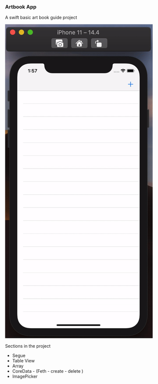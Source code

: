 ### Artbook App

A swift basic art book guide project

![alt](https://raw.githubusercontent.com/aoguz1/ArtBookApp/master/github/ezgif.com-video-to-gif.gif)

Sections in the project 

- Segue
- Table View
- Array
- CoreData - (Feth - create - delete )
- ImagePicker
